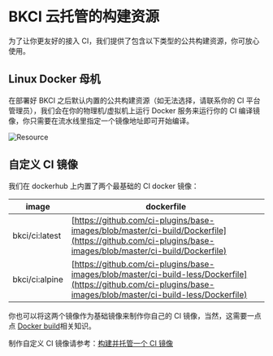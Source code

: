 # BKCI 云托管的构建资源

为了让你更友好的接入 CI，我们提供了包含以下类型的公共构建资源，你可放心使用。

## Linux Docker 母机

在部署好 BKCI 之后默认内置的公共构建资源（如无法选择，请联系你的 CI 平台管理员），我们会在你的物理机/虚拟机上运行 Docker 服务来运行你的 CI 编译镜像，你只需要在流水线里指定一个镜像地址即可开始编译。

![Resource](../../assets/resource_1.png)

## 自定义 CI 镜像

我们在 dockerhub 上内置了两个最基础的 CI docker 镜像：

image | dockerfile
--- | ---
bkci/ci:latest | [https://github.com/ci-plugins/base-images/blob/master/ci-build/Dockerfile](https://github.com/ci-plugins/base-images/blob/master/ci-build/Dockerfile)
bkci/ci:alpine | [https://github.com/ci-plugins/base-images/blob/master/ci-build-less/Dockerfile](https://github.com/ci-plugins/base-images/blob/master/ci-build-less/Dockerfile)

你也可以将这两个镜像作为基础镜像来制作你自己的 CI 镜像，当然，这需要一点点 [Docker build](https://docs.docker.com/engine/reference/commandline/build/)相关知识。

制作自定义 CI 镜像请参考：[构建并托管一个 CI 镜像](../../Services/Store/ci-images/docker-build.md)
